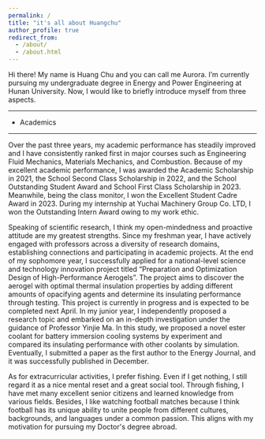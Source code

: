 ```yaml
---
permalink: /
title: "it's all about Huangchu"
author_profile: true
redirect_from: 
  - /about/
  - /about.html
---
```



Hi there! My name is Huang Chu and you can call me Aurora. I’m currently pursuing my undergraduate degree in Energy and Power Engineering at Hunan University. Now, I would like to briefly introduce myself from three aspects.

---
  - Academics
---

Over the past three years, my academic performance has steadily improved and I have consistently ranked first in major courses such as Engineering Fluid Mechanics, Materials Mechanics, and Combustion. Because of my excellent academic performance, I was awarded the Academic Scholarship in 2021, the School Second Class Scholarship in 2022, and the School Outstanding Student Award and School First Class Scholarship in 2023. Meanwhile, being the class monitor, I won the Excellent Student Cadre Award in 2023. During my internship at Yuchai Machinery Group Co. LTD, I won the Outstanding Intern Award owing to my work ethic.

Speaking of scientific research, I think my open-mindedness and proactive attitude are my greatest strengths. Since my freshman year, I have actively engaged with professors across a diversity of research domains, establishing connections and participating in academic projects. At the end of my sophomore year, I successfully applied for a national-level science and technology innovation project titled “Preparation and Optimization Design of High-Performance Aerogels”. The project aims to discover the aerogel with optimal thermal insulation properties by adding different amounts of opacifying agents and determine its insulating performance through testing. This project is currently in progress and is expected to be completed next April. In my junior year, I independently proposed a research topic and embarked on an in-depth investigation under the guidance of Professor Yinjie Ma. In this study, we proposed a novel ester coolant for battery immersion cooling systems by experiment and compared its insulating performance with other coolants by simulation. Eventually, I submitted a paper as the first author to the Energy Journal, and it was successfully published in December.

As for extracurricular activities, I prefer fishing. Even if I get nothing, I still regard it as a nice mental reset and a great social tool. Through fishing, I have met many excellent senior citizens and learned knowledge from various fields. Besides, I like watching football matches because I think football has its unique ability to unite people from different cultures, backgrounds, and languages under a common passion. This aligns with my motivation for pursuing my Doctor's degree abroad.
